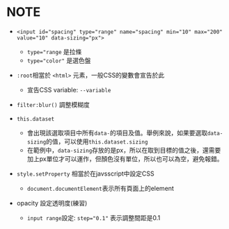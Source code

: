 # NOTE

- `<input id="spacing" type="range" name="spacing" min="10" max="200" value="10" data-sizing="px">`
    - `type="range` 是拉條
    - `type="color"` 是選色盤
- `:root`相當於 `<html>` 元素，一般CSS的變數會宣告於此
    - 宣告CSS variable: `--variable` 
- `filter:blur()` 調整模糊度

- `this.dataset`
    - 會出現該選取項目中所有`data-`的項目及值。舉例來說，如果要選取`data-sizing`的值，可以使用`this.dataset.sizing`
    - 在範例中，`data-sizing`存放的是px，所以在取到目標的值之後，還需要加上px單位才可以運作，但顏色沒有單位，所以也可以為空，避免報錯。

- `style.setProperty` 相當於在javsscript中設定CSS
    - `document.documentElement`表示所有頁面上的element

- opacity 設定透明度(練習)
    - `input range`設定: `step="0.1"` 表示調整間距是0.1